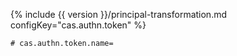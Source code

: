 {% include {{ version }}/principal-transformation.md configKey="cas.authn.token" %}

```properties
# cas.authn.token.name=
```

